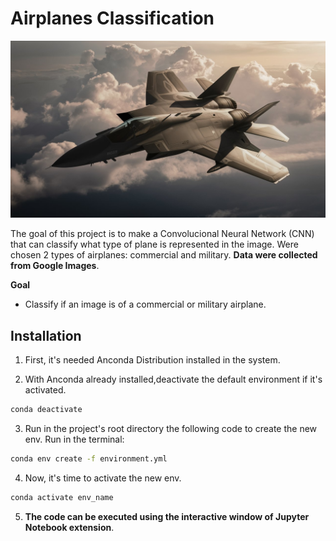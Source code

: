 # Airplanes Classification

<img src='reports/figures/a-high-quality-image-of-a-modern-and-futuristic-fi-E6iCrEP0T0aZ3dNd1lwPkw-a25nF_zXRJCp3E0wpolS9Q.jpeg'>

The goal of this project is to make a Convolucional Neural Network (CNN) that can classify what type of plane is represented in the image. Were chosen 2 types of airplanes: commercial and military. **Data were collected from Google Images**. 

**Goal**
- Classify if an image is of a commercial or military airplane.


## Installation
1. First, it's needed Anconda Distribution installed in the system.

2. With Anconda already installed,deactivate the default environment if it's activated.
```bash
conda deactivate
```

3. Run in the project's root directory the following code to create the new env. Run in the terminal:
```bash
conda env create -f environment.yml
```

4. Now, it's time to activate the new env.
```bash
conda activate env_name
```
5. **The code can be executed using the interactive window of Jupyter Notebook extension**.
